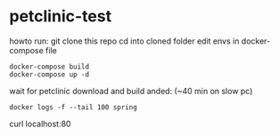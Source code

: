 # petclinic-test

howto run:
git clone this repo
cd into cloned folder
edit envs in docker-compose file
```
docker-compose build
docker-compose up -d
```
wait for petclinic download and build anded:
(~40 min on slow pc)
```
docker logs -f --tail 100 spring
```
curl localhost:80
